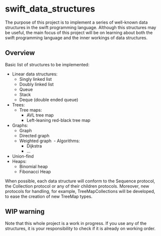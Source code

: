 # swift_data_structures

The purpose of this project is to implement a series of well-known data structures in the swift programming language. Although this structures may be useful, the main focus of this project will be on learning about both the swift programming language and the inner workings of data structures.

## Overview

Basic list of structures to be implemented:
- Linear data structures:
  - Singly linked list 
  - Doubly linked list
  - Queue
  - Stack
  - Deque (double ended queue)
- Trees:
  - Tree maps:
    - AVL tree map
    - Left-leaning red-black tree map
- Graphs:
  - Graph
  - Directed graph
  - Weighted graph
  - Algorithms:
    - Dijkstra
    - ...
- Union-find
- Heaps:
  - Binomial heap
  - Fibonacci Heap
  

When possible, each data structure will conform to the Sequence protocol, the Collection protocol or any of their children protocols. Moreover, new protocols for handling, for example, TreeMapCollections will be developed, to ease the creation of new TreeMap types.

## WIP warning

Note that this whole project is a work in progress. If you use any of the structures, it is your responsibility to check if it is already on working order.
